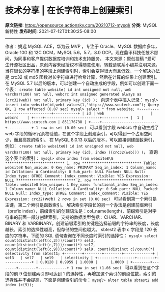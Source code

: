 # 技术分享 | 在长字符串上创建索引

**原文链接**: https://opensource.actionsky.com/20210712-mysql/
**分类**: MySQL 新特性
**发布时间**: 2021-07-12T01:30:25-08:00

---

作者：姚远
MySQL ACE，华为云 MVP ，专注于 Oracle、MySQL 数据库多年，Oracle 10G 和 12C OCM，MySQL 5.6，5.7，8.0 OCP。现在鼎甲科技任技术顾问，为同事和客户提供数据库培训和技术支持服务。
本文来源：原创投稿
*爱可生开源社区出品，原创内容未经授权不得随意使用，转载请联系小编并注明来源。
当在很长的字符串的字段上创建索引时，索引会变得很大而且低效，一个解决办法是 crc32 或 md5 函数对长字符串进行哈希计算，然后在计算的结果上创建索引。在 MySQL 5.7 以后的版本，可以创建一个自动生成的字段，例如可以创建下面一个表：
`create table website(
id int unsigned not null,
web varchar(100) not null,
webcrc int unsigned generated always as (crc32(web)) not null,
primary key (id)
);
`
向这个表中插入记录：
`mysql> insert into website(id,web) values(1,"https://www.scutech.com");
Query OK, 1 row affected (0.07 sec)
mysql> select * from website;
+----+-------------------------+-----------+
| id | web                     | webcrc    |
+----+-------------------------+-----------+
|  1 | https://www.scutech.com | 851176738 |
+----+-------------------------+-----------+
1 row in set (0.00 sec)
`
可以看到字段 webcrc 中自动生成了 web 字段的循环冗余校验值，在这个字段上创建索引，可以得到一个占用空间少，而且高效的索引。
在 MySQL 8.0.13 以后的版本，可以直接创建函数索引，例如：
`create table website8(
id int unsigned not null,
web varchar(100) not null,
primary key (id),
index ((crc32(web)))
);
`
查询这个表上的索引：
`mysql> show index from website8\G
*************************** 1. row ***************************
Table: website8
Non_unique: 0
Key_name: PRIMARY
Seq_in_index: 1
Column_name: id
Collation: A
Cardinality: 0
Sub_part: NULL
Packed: NULL
Null:
Index_type: BTREE
Comment:
Index_comment:
Visible: YES
Expression: NULL
*************************** 2. row ***************************
Table: website8
Non_unique: 1
Key_name: functional_index
Seq_in_index: 1
Column_name: NULL
Collation: A
Cardinality: 0
Sub_part: NULL
Packed: NULL
Null:
Index_type: BTREE
Comment:
Index_comment:
Visible: YES
Expression: crc32(`web`)
2 rows in set (0.00 sec)
`
可以看到第一个索引是主键，第二个索引是函数索引。
解决索引字段长的另一个办法是创建前缀索引（prefix index），前缀索引的创建语法是：col_name(length)，前缀索引是对字符串的前面一部分创建索引，支持的数据类型包括：CHAR、VARCHAR、BINARY 和 VARBINARY。创建前缀索引的关键是选择前缀的字符串的长度，长度越长，索引的选择性越高，但存储的空间也越大。
sbtest2 表中 c 字段是 120 长度的字符串，下面的 SQL 语句查询在不同长度时索引的选择性：
`mysql> select
count(distinct(left(c,3)))/count(*) sel3,
count(distinct(left(c,7)))/count(*) sel7,
count(distinct(left(c,9)))/count(*) sel9,
count(distinct c)/count(*) selectivity
from sbtest1;
+--------+--------+--------+-------------+
| sel3   | sel7   | sel9   | selectivity |
+--------+--------+--------+-------------+
| 0.0120 | 0.9959 | 1.0000 |      1.0000 |
+--------+--------+--------+-------------+
1 row in set (1.66 sec)
`
可以看到在这个字段的前 9 位创建索引即可达到 1 的选择性，再增加这个索引的前缀位数，索引的选择性并不会提高，下面是创建索引的命令：
`mysql> alter table sbtest2 add index (c(9));
`